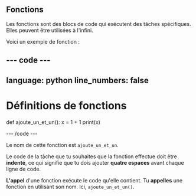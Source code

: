 <h2 class="c-project-heading--explainer">Fonctions</h2>

Les fonctions sont des blocs de code qui exécutent des tâches spécifiques. Elles peuvent être utilisées à l'infini.

Voici un exemple de fonction :

--- code ---
---
language: python
line_numbers: false
---

# Définitions de fonctions
def ajoute_un_et_un():
    x = 1 + 1
    print(x)

--- /code ---

Le nom de cette fonction est `ajoute_un_et_un`.

Le code de la tâche que tu souhaites que la fonction effectue doit être **indenté**, ce qui signifie que tu dois ajouter **quatre espaces** avant chaque ligne de code.

**L'appel** d'une fonction exécute le code qu'elle contient. Tu **appelles** une fonction en utilisant son nom. Ici, `ajoute_un_et_un()`.

